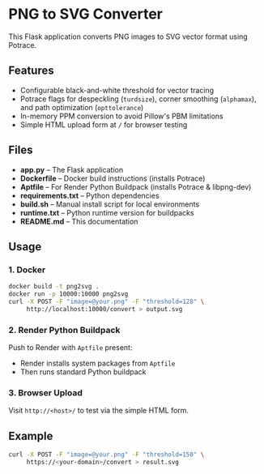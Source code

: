 # PNG to SVG Converter

This Flask application converts PNG images to SVG vector format using Potrace.

## Features

- Configurable black-and-white threshold for vector tracing
- Potrace flags for despeckling (`turdsize`), corner smoothing (`alphamax`), and path optimization (`opttolerance`)
- In-memory PPM conversion to avoid Pillow's PBM limitations
- Simple HTML upload form at `/` for browser testing

## Files

- **app.py** – The Flask application
- **Dockerfile** – Docker build instructions (installs Potrace)
- **Aptfile** – For Render Python Buildpack (installs Potrace & libpng-dev)
- **requirements.txt** – Python dependencies
- **build.sh** – Manual install script for local environments
- **runtime.txt** – Python runtime version for buildpacks
- **README.md** – This documentation

## Usage

### 1. Docker

```bash
docker build -t png2svg .
docker run -p 10000:10000 png2svg
curl -X POST -F "image=@your.png" -F "threshold=128" \
     http://localhost:10000/convert > output.svg
```

### 2. Render Python Buildpack

Push to Render with `Aptfile` present:
- Render installs system packages from `Aptfile`
- Then runs standard Python buildpack

### 3. Browser Upload

Visit `http://<host>/` to test via the simple HTML form.

## Example

```bash
curl -X POST -F "image=@your.png" -F "threshold=150" \
     https://<your-domain>/convert > result.svg
```

